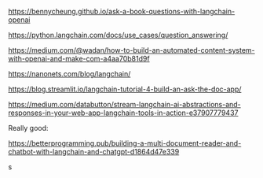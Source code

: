 https://bennycheung.github.io/ask-a-book-questions-with-langchain-openai

https://python.langchain.com/docs/use_cases/question_answering/

https://medium.com/@wadan/how-to-build-an-automated-content-system-with-openai-and-make-com-a4aa70b81d9f

https://nanonets.com/blog/langchain/

https://blog.streamlit.io/langchain-tutorial-4-build-an-ask-the-doc-app/

https://medium.com/databutton/stream-langchain-ai-abstractions-and-responses-in-your-web-app-langchain-tools-in-action-e37907779437



Really good:

https://betterprogramming.pub/building-a-multi-document-reader-and-chatbot-with-langchain-and-chatgpt-d1864d47e339





s


